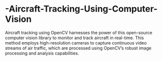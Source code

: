 # -Aircraft-Tracking-Using-Computer-Vision
Aircraft tracking using OpenCV harnesses the power of this open-source computer vision library  to monitor and track aircraft in real-time. This method employs high-resolution cameras to capture  continuous video streams of air traffic, which are processed using OpenCV’s robust image  processing and analysis capabilities.
